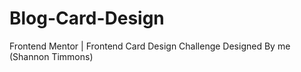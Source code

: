 # Blog-Card-Design
Frontend Mentor | Frontend Card Design Challenge Designed By me (Shannon Timmons)
